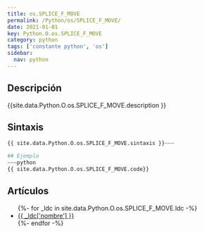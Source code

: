```yaml
---
title: os.SPLICE_F_MOVE
permalink: /Python/os/SPLICE_F_MOVE/
date: 2021-01-01
key: Python.O.os.SPLICE_F_MOVE
category: python
tags: ['constante python', 'os']
sidebar: 
  nav: python
---
```


## Descripción
{{site.data.Python.O.os.SPLICE_F_MOVE.description }}

## Sintaxis
~~~python
{{ site.data.Python.O.os.SPLICE_F_MOVE.sintaxis }}~~~

## Ejemplo
~~~python
{{ site.data.Python.O.os.SPLICE_F_MOVE.code}}
~~~

## Artículos
<ul>
{%- for _ldc in site.data.Python.O.os.SPLICE_F_MOVE.ldc -%}
   <li>
       <a href="{{_ldc['url'] }}">{{ _ldc['nombre'] }}</a>
   </li>
{%- endfor -%}
</ul>
